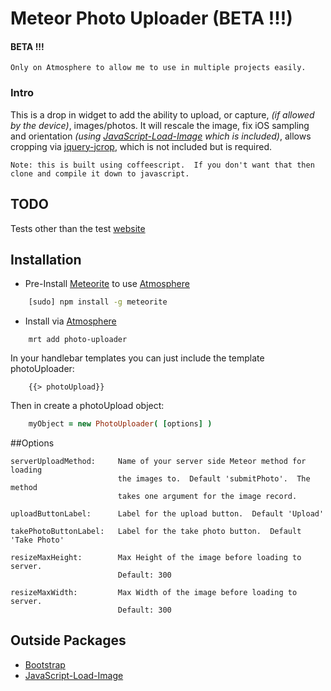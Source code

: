 Meteor Photo Uploader  (BETA !!!)
=====================

#### BETA !!! 
	Only on Atmosphere to allow me to use in multiple projects easily.

### Intro
This is a drop in widget to add the ability to upload, or capture, *(if allowed by the device)*, images/photos.  It will rescale the image, fix iOS sampling and orientation *(using [JavaScript-Load-Image](https://github.com/blueimp/JavaScript-Load-Image) which is included)*, allows cropping via [jquery-jcrop](https://github.com/waltyuyu/meteor-jquery-jcrop), which is not included but is required.

	Note: this is built using coffeescript.  If you don't want that then clone and compile it down to javascript.

## TODO

Tests other than the test [website](http:://photoUploader.pfafman.com)

## Installation

* Pre-Install [Meteorite](https://github.com/oortcloud/meteorite) to use [Atmosphere](https://atmosphere.meteor.com)

	
```sh
	[sudo] npm install -g meteorite
```

* Install via [Atmosphere](https://atmosphere.meteor.com)

```
	mrt add photo-uploader
```

In your handlebar templates you can just include the template photoUploader:

```
    {{> photoUpload}}
```

Then in create a photoUpload object:

```coffee
	myObject = new PhotoUploader( [options] )
```

##Options

	serverUploadMethod:  	Name of your server side Meteor method for loading 
							the images to.  Default 'submitPhoto'.  The method 
							takes one argument for the image record.
							
	uploadButtonLabel:		Label for the upload button.  Default 'Upload'
	
	takePhotoButtonLabel:	Label for the take photo button.  Default 'Take Photo'
	
	resizeMaxHeight:		Max Height of the image before loading to server. 
							Default: 300
			
	resizeMaxWidth:			Max Width of the image before loading to server. 
							Default: 300
							

## Outside Packages

* [Bootstrap](http://http://getbootstrap.com)
* [JavaScript-Load-Image](https://github.com/blueimp/JavaScript-Load-Image)
